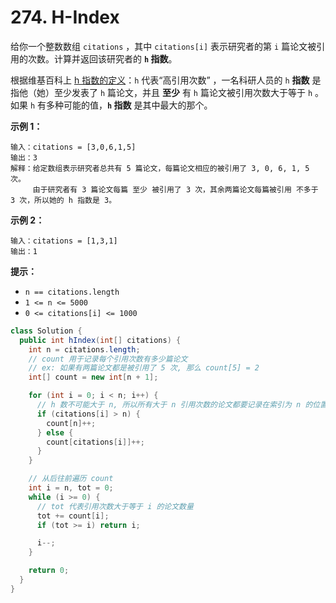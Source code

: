 # 274. H-Index

给你一个整数数组 `citations` ，其中 `citations[i]` 表示研究者的第 `i` 篇论文被引用的次数。计算并返回该研究者的 **`h` 指数**。

根据维基百科上 [h 指数的定义](https://baike.baidu.com/item/h-index/3991452?fr=aladdin)：`h` 代表“高引用次数” ，一名科研人员的 `h` **指数** 是指他（她）至少发表了 `h` 篇论文，并且 **至少** 有 `h` 篇论文被引用次数大于等于 `h` 。如果 `h` 有多种可能的值，**`h` 指数** 是其中最大的那个。

 

**示例 1：**

```
输入：citations = [3,0,6,1,5]
输出：3 
解释：给定数组表示研究者总共有 5 篇论文，每篇论文相应的被引用了 3, 0, 6, 1, 5 次。
     由于研究者有 3 篇论文每篇 至少 被引用了 3 次，其余两篇论文每篇被引用 不多于 3 次，所以她的 h 指数是 3。
```

**示例 2：**

```
输入：citations = [1,3,1]
输出：1
```

 

**提示：**

-   `n == citations.length`
-   `1 <= n <= 5000`
-   `0 <= citations[i] <= 1000`



```java
class Solution {
  public int hIndex(int[] citations) {
    int n = citations.length;
    // count 用于记录每个引用次数有多少篇论文
    // ex: 如果有两篇论文都是被引用了 5 次, 那么 count[5] = 2
    int[] count = new int[n + 1];

    for (int i = 0; i < n; i++) {
      // h 数不可能大于 n, 所以所有大于 n 引用次数的论文都要记录在索引为 n 的位置上
      if (citations[i] > n) {
        count[n]++;
      } else {
        count[citations[i]]++;
      }
    }

    // 从后往前遍历 count
    int i = n, tot = 0;
    while (i >= 0) {
      // tot 代表引用次数大于等于 i 的论文数量
      tot += count[i];
      if (tot >= i) return i;

      i--;
    }

    return 0;
  }
}
```

